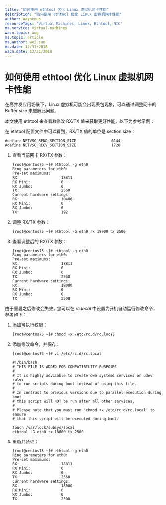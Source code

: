 ```yaml
---
title: "如何使用 ethtool 优化 Linux 虚拟机网卡性能"
description: "如何使用 ethtool 优化 Linux 虚拟机网卡性能"
author: Waynenus
resourceTags: 'Virtual Machines, Linux, Ethtool, NIC'
ms.service: virtual-machines
wacn.topic: aog
ms.topic: article
ms.author: wei.sun
ms.date: 12/31/2018
wacn.date: 12/31/2018
---
```


# 如何使用 ethtool 优化 Linux 虚拟机网卡性能

在高并发应用场景下，Linux 虚拟机可能会出现丢包现象，可以通过调整网卡的 Buffer size 来缓解此问题。

本文使用 ethtool 来查看和修改 RX/TX 值来获取更好性能，以下为参考示例：

在 ethtool 配置文件中可以看到，RX/TX 值的单位是 section size：

```shell
#define NETVSC_SEND_SECTION_SIZE                6144
#define NETVSC_RECV_SECTION_SIZE                1728
```

1. 查看当前网卡 RX/TX 参数：

    ```shell
    [root@centos75 ~]# ethtool -g eth0
    Ring parameters for eth0:
    Pre-set maximums:
    RX:                   18811
    RX Mini:              0
    RX Jumbo:             0
    TX:                   2560
    Current hardware settings:
    RX:                   10486
    RX Mini:              0
    RX Jumbo:             0
    TX:                   192
    ```

2. 调整 RX/TX 参数：

    ```shell
    [root@centos75 ~]# ethtool -G eth0 rx 18000 tx 2500
    ```

3. 查看调整后的 RX/TX 参数：

    ```shell
    [root@centos75 ~]# ethtool -g eth0
    Ring parameters for eth0:
    Pre-set maximums:
    RX:                   18811
    RX Mini:              0
    RX Jumbo:             0
    TX:                   2560
    Current hardware settings:
    RX:                   18000
    RX Mini:              0
    RX Jumbo:             0
    TX:                   2500
    ```

由于重启之后修改会失效，您可以在 *rc.local* 中设置为开机自动运行修改命令，参考如下：

1. 添加可执行权限：

    ```shell
    [root@centos75 ~]# chmod -x /etc/rc.d/rc.local
    ```

2. 添加修改命令，并保存：

    ```shell
    [root@centos75 ~]# vi /etc/rc.d/rc.local

    #!/bin/bash
    # THIS FILE IS ADDED FOR COMPATIBILITY PURPOSES
    #
    # It is highly advisable to create own systemd services or udev rules
    # to run scripts during boot instead of using this file.
    #
    # In contrast to previous versions due to parallel execution during boot
    # this script will NOT be run after all other services.
    #
    # Please note that you must run 'chmod +x /etc/rc.d/rc.local' to ensure
    # that this script will be executed during boot.

    touch /var/lock/subsys/local
    ethtool -G eth0 rx 18000 tx 2500
    ```

3. 重启并验证：

    ```shell
    [root@centos75 ~]# ethtool -g eth0
    Ring parameters for eth0:
    Pre-set maximums:
    RX:                   18811
    RX Mini:              0
    RX Jumbo:             0
    TX:                   2560
    Current hardware settings:
    RX:                   18000
    RX Mini:              0
    RX Jumbo:             0
    TX:                   2500
    ```